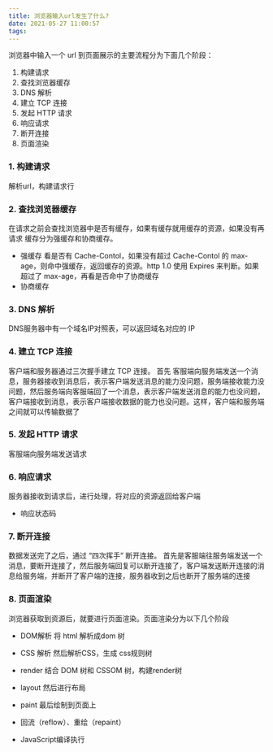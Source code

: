 ```yaml
---
title: 浏览器输入url发生了什么?
date: 2021-05-27 11:00:57
tags:
---
```


浏览器中输入一个 url 到页面展示的主要流程分为下面几个阶段：
1. 构建请求
2. 查找浏览器缓存
3. DNS 解析
4. 建立 TCP 连接
5. 发起 HTTP 请求
6. 响应请求
7. 断开连接
8. 页面渲染

### 1. 构建请求
解析url，构建请求行

### 2. 查找浏览器缓存
在请求之前会查找浏览器中是否有缓存，如果有缓存就用缓存的资源，如果没有再请求
缓存分为强缓存和协商缓存。
- 强缓存
看是否有 Cache-Contol，如果没有超过 Cache-Contol 的 max-age，则命中强缓存，返回缓存的资源。http 1.0 使用 Expires 来判断。如果超过了 max-age，再看是否命中了协商缓存
- 协商缓存

### 3. DNS 解析
DNS服务器中有一个域名IP对照表，可以返回域名对应的 IP

### 4. 建立 TCP 连接
客户端和服务器通过三次握手建立 TCP 连接。
首先 客服端向服务端发送一个消息，服务器接收到消息后，表示客户端发送消息的能力没问题，服务端接收能力没问题，然后服务端向客服端回了一个消息，表示客户端发送消息的能力也没问题，客户端接收到消息，表示客户端接收数据的能力也没问题。这样，客户端和服务端之间就可以传输数据了

### 5. 发起 HTTP 请求
客服端向服务端发送请求

### 6. 响应请求
服务器接收到请求后，进行处理，将对应的资源返回给客户端

- 响应状态码

### 7. 断开连接
数据发送完了之后，通过 “四次挥手” 断开连接。
首先是客服端往服务端发送一个消息，要断开连接了，然后服务端回复可以断开连接了，客户端发送断开连接的消息给服务端，并断开了客户端的连接，服务器收到之后也断开了服务端的连接

### 8. 页面渲染
浏览器获取到资源后，就要进行页面渲染。页面渲染分为以下几个阶段

- DOM解析
 将 html 解析成dom 树
- CSS 解析
然后解析CSS，生成 css规则树
- render
结合 DOM 树和 CSSOM 树，构建render树
- layout
然后进行布局
- paint
最后绘制到页面上
- 回流（reflow）、重绘（repaint）

- JavaScript编译执行


